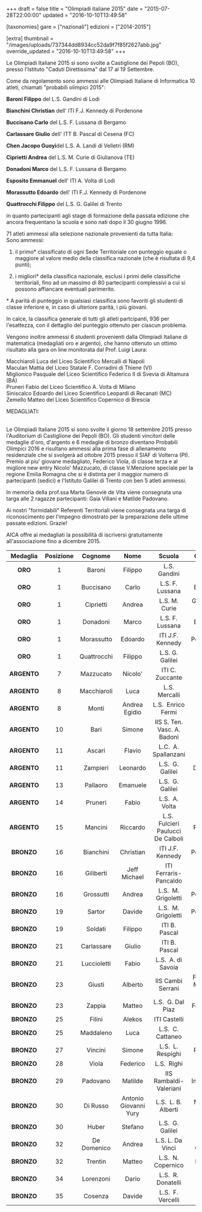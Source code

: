 +++
draft = false
title = "Olimpiadi italiane 2015"
date = "2015-07-28T22:00:00"
updated = "2016-10-10T13:49:58"

[taxonomies]
gare = ["nazionali"]
edizioni = ["2014-2015"]

[extra]
thumbnail = "/images/uploads/737344dd8934cc52da9f7f85f2627abb.jpg"
override_updated = "2016-10-10T13:49:58"
+++

Le Olimpiadi Italiane 2015 si sono svolte a Castiglione dei Pepoli (BO), presso l'Istituto "Caduti Direttissima" dal 17 al 19 Settembre.

Come da regolamento sono ammessi alle Olimpiadi Italiane di Informatica 10 atleti, chiamati "probabili olimpici 2015":

**Baroni Filippo** del L.S. Gandini di Lodi

**Bianchini Christian** dell' ITI F.J. Kennedy di Pordenone

**Buccisano Carlo** del L.S. F. Lussana di Bergamo

**Carlassare Giulio** dell' ITT B. Pascal di Cesena (FC)

**Chen Jacopo Guoyi**del L.S. A. Landi di Velletri (RM)

**Ciprietti Andrea** del L.S. M. Curie di Giulianova (TE)

**Donadoni Marco** del L.S. F. Lussana di Bergamo

**Esposito Emmanuel** dell' ITI A. Volta di Lodi

**Morassutto Edoardo** dell' ITI F.J. Kennedy di Pordenone

**Quattrocchi Filippo** del L.S. G. Galilei di Trento

in quanto partecipanti agli stage di formazione della passata edizione che ancora frequentano la scuola e sono nati dopo il 30 giugno 1996.

71 atleti ammessi alla selezione nazionale provenienti da tutta Italia:<br/>Sono ammessi:

1. il primo\* classificato di ogni Sede Territoriale con punteggio eguale o maggiore al valore medio della classifica nazionale (che è risultata di 9,4 punti);

2. i migliori\* della classifica nazionale, esclusi i primi delle classifiche territoriali, fino ad un massimo di 80 partecipanti complessivi a cui si possono affiancare eventuali parimerito.

\* A parità di punteggio in qualsiasi classifica sono favoriti gli studenti di classe inferiore e, in caso di ulteriore parità, i più giovani.

In calce, la classifica generale di tutti gli atleti partcipanti, 936 per l'esattezza, con il dettaglio del punteggio ottenuto per ciascun problema.

Vengono inoltre ammessi 6 studenti provenienti dalla Olimpiadi Italiane di matematica (medagliati oro e argento), che hanno ottenuto un ottimo risultato alla gara on line monitorata dal Prof. Luigi Laura:

Macchiaroli Luca del Liceo Scientifico Mercalli di Napoli<br/>Maculan Mattia del Liceo Statale F. Corradini di Thiene (VI)<br/>Miglionico Pasquale del Liceo Scientifico Federico II di Svevia di Altamura (BA)<br/>Pruneri Fabio del Liceo Scientifico A. Volta di Milano<br/>Siniscalco Edoardo del Liceo Scientifico Leopardi di Recanati (MC)<br/>Zemello Matteo del Liceo Scientifico Copernico di Brescia

MEDAGLIATI:

<br/>Le Olimpiadi Italiane 2015 si sono svolte il giorno 18 settembre 2015 presso l'Auditorium di Castiglione dei Pepoli (BO). Gli studenti vincitori delle medaglie d'oro, d'argento e 6 medaglie di bronzo diventano Probabili Olimpici 2016 e risultano ammessi alla prima fase di allenamento residenziale che si svolgerà ad ottobre 2015 presso il SIAF di Volterra (PI).<br/>Premio al piu' giovane medagliato, Federico Viola, di classe terza e al migliore new entry Nicolo' Mazzucato, di classe V.Menzione speciale per la regione Emilia Romagna che si è distinta per il maggior numero di partecipanti (sedici) e l'Istituto Galilei di Trento con ben 5 atleti ammessi.

In memoria della prof.ssa Marta Genoviè de Vita viene consegnata una targa alle 2 ragazze partecipanti: Gaia Villani e Matilde Padovano.

Ai nostri "formidabili" Referenti Territoriali viene consegnata una targa di riconoscimento per l'impegno dimostrato per la preparazione delle ultime passate edizioni. Grazie!

AICA offre ai medagliati la possibilità di iscriversi gratuitamente all'associazione fino a dicembre 2015.

| **Medaglia** | **Posizione** | **Cognome** |       **Nome**        |             **Scuola**             |        **Comune**        | **Classe** |
| :----------: | :-----------: | :---------: | :-------------------: | :--------------------------------: | :----------------------: | :--------: |
|   **ORO**    |       1       |   Baroni    |        Filippo        |            L.S. Gandini            |           Lodi           |     V      |
|   **ORO**    |       1       |  Buccisano  |         Carlo         |          L.S. F. Lussana           |         Bergamo          |     V      |
|   **ORO**    |       1       |  Ciprietti  |        Andrea         |           L.S. M. Curie            |     Giulianova (TE)      |    III     |
|   **ORO**    |       1       |  Donadoni   |         Marco         |          L.S. F. Lussana           |         Bergamo          |     IV     |
|   **ORO**    |       1       | Morassutto  |        Edoardo        |          ITI J.F. Kennedy          |        Pordenone         |     V      |
|   **ORO**    |       1       | Quattrocchi |        Filippo        |          L.S. G. Galilei           |          Trento          |     V      |
| **ARGENTO**  |       7       |  Mazzucato  |        Nicolo'        |          ITI C. Zuccante           |         Venezia          |     V      |
| **ARGENTO**  |       8       | Macchiaroli |         Luca          |           L.S. Mercalli            |          Napoli          |     V      |
| **ARGENTO**  |       8       |    Monti    |     Andrea Egidio     |         L.S.  Enrico Fermi         |       Cantu' (CO)        |     V      |
| **ARGENTO**  |      10       |    Bari     |        Simone         |    IIS S. Ten. Vasc. A. Badoni     |          Lecco           |     V      |
| **ARGENTO**  |      11       |   Ascari    |        Flavio         |        L.C.  A. Spallanzani        |      Reggio Emilia       |     V      |
| **ARGENTO**  |      11       |  Zampieri   |       Leonardo        |          L.S.  G. Galilei          |        Dolo (VE)         |     V      |
| **ARGENTO**  |      13       |  Pallaoro   |       Emanuele        |          L.S.  G. Galilei          |          Trento          |     V      |
| **ARGENTO**  |      14       |   Pruneri   |         Fabio         |           L.S.  A. Volta           |          Milano          |     IV     |
| **ARGENTO**  |      15       |   Mancini   |       Riccardo        | L.S.  Fulcieri Paulucci De Calboli |        Forlì (FC)        |     V      |
|  **BRONZO**  |      16       |  Bianchini  |       Christian       |          ITI J.F. Kennedy          |        Pordenone         |     IV     |
|  **BRONZO**  |      16       |  Giliberti  |     Jeff Michael      |       ITI Ferraris-Pancaldo        |          Savona          |     V      |
|  **BRONZO**  |      16       |  Grossutti  |        Andrea         |        L.S.  M. Grigoletti         |        Pordenone         |     V      |
|  **BRONZO**  |      19       |   Sartor    |        Davide         |        L.S.  M. Grigoletti         |        Pordenone         |     V      |
|  **BRONZO**  |      19       |   Soldati   |        Filippo        |           ITI B. Pascal            |       Cesena (FC)        |     V      |
|  **BRONZO**  |      21       | Carlassare  |        Giulio         |           ITI B. Pascal            |       Cesena (FC)        |     IV     |
|  **BRONZO**  |      21       | Luccioletti |         Fabio         |         L.S.  A. di Savoia         |         Pistoia          |    III     |
|  **BRONZO**  |      23       |   Giusti    |        Alberto        |         IIS Cambi Serrani          | Falconara Marittima (AN) |     IV     |
|  **BRONZO**  |      23       |   Zappia    |        Matteo         |         L.S.  G. Dal Piaz          |       Feltre (BL)        |     IV     |
|  **BRONZO**  |      25       |   Filini    |        Alekos         |            ITI Castelli            |         Brescia          |     IV     |
|  **BRONZO**  |      25       |  Maddaleno  |         Luca          |         L.S.  C. Cattaneo          |          Torino          |     V      |
|  **BRONZO**  |      27       |   Vincini   |        Simone         |         L.S.  L. Respighi          |         Piacenza         |     V      |
|  **BRONZO**  |      28       |    Viola    |       Federico        |            L.S.  Righi             |           Roma           |    III     |
|  **BRONZO**  |      29       |  Padovano   |        Matilde        |       IIS Rambaldi-Valeriani       |        Imola (BO)        |     IV     |
|  **BRONZO**  |      30       |  Di Russo   | Antonio Giovanni Yury |        L.S.  L. B. Alberti         |      Minturno (LT)       |     V      |
|  **BRONZO**  |      30       |    Huber    |        Stefano        |          L.S.  G. Galilei          |          Trento          |     V      |
|  **BRONZO**  |      32       | De Domenico |        Andrea         |          L.S. L. Da Vinci          |     Reggio Calabria      |     V      |
|  **BRONZO**  |      32       |   Trentin   |        Matteo         |         L.S.  N. Copernico         |         Bologna          |     V      |
|  **BRONZO**  |      34       |  Lorenzoni  |         Dario         |         L.S.  R. Donatelli         |          Terni           |     V      |
|  **BRONZO**  |      35       |   Cosenza   |        Davide         |         L.S.  F. Vercelli          |           Asti           |     IV     |